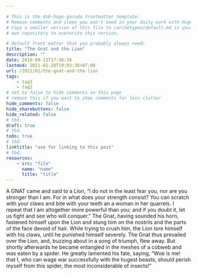 ```yaml
---

# This is the dnb-hugo-garuda frontmatter template. 
# Remove comments and items you won't need in your daily work with Hugo.
# Copy a smaller version of this file to /archetypes/default.md in your
# own repository to overwrite this version.

# default front matter that you probably always need:
title: "The Gnat and the Lion"
description: ""
date: 2016-09-11T17:36:34
lastmod: 2021-01-20T19:03:38+07:00
url: /2021/01/the-gnat-and-the-lion
tags:
    - tag1
    - tag2
# set to false to hide comments on this page
# remove this if you want to show comments for less clutter
hide_comments: false
hide_sharebuttons: false
hide_related: false
# tbd.
draft: true
# tbd.
todo: true
# tbd.
linktitle: "use for linking to this post"
# tbd.
resources:
    - src: "file"
      name: "name"
      title: "title"
---
```

A GNAT came and said to a Lion, “I do not in the least fear you, nor are you stronger than I am. For in what does your strength consist? You can scratch with your claws and bite with your teeth an a woman in her quarrels. I repeat that I am altogether more powerful than you; and if you doubt it, let us fight and see who will conquer.” The Gnat, having sounded his horn, fastened himself upon the Lion and stung him on the nostrils and the parts of the face devoid of hair. While trying to crush him, the Lion tore himself with his claws, until he punished himself severely. The Gnat thus prevailed over the Lion, and, buzzing about in a song of triumph, flew away. But shortly afterwards he became entangled in the meshes of a cobweb and was eaten by a spider. He greatly lamented his fate, saying, “Woe is me! that I, who can wage war successfully with the hugest beasts, should perish myself from this spider, the most inconsiderable of insects!”
